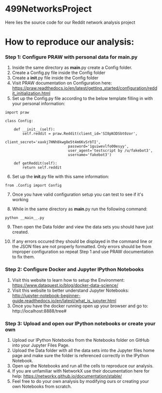 # 499NetworksProject
Here lies the source code for our Reddit network analysis project

# How to reproduce our analysis:
### Step 1: Configure PRAW with personal data for __main__.py
1. Inside the same directory as __main__.py create a Config folder.
2. Create a Config.py file inside the Config folder
3. Create a __init__.py file inside the Config folder
4. Visit PRAW documentation on Configuration here: https://praw.readthedocs.io/en/latest/getting_started/configuration/reddit_initialization.html
5. Set up the Config.py file according to the below template filling in with your personal information:



```
import praw

class Config:

    def __init__(self):
        self.reddit = praw.Reddit(client_id='SI8pN3DSbt0zor',
                             client_secret='xaxkj7HNh8kwg8e5t4m6KvSrbTI',
                             password='1guiwevlfo00esyy',
                             user_agent='testscript by /u/fakebot3',
                             username='fakebot3')

    def getReddit(self):
        return self.reddit

```
6. Set up the __init__.py file with this same information:
```
from .Config import Config
```
7. Once you have valid configuration setup you can test to see if it's working

8. While in the same directory as __main__.py run the following command:
```
python __main__.py
```
9. Then open the Data folder and view the data sets you should have just created.

10. If any errors occured they should be displayed in the command line or the JSON files are not properly formatted. Only errors should be from improper configuration so repeat Step 1 and use PRAW documentation to fix them.


### Step 2: Configure Docker and Jupyter IPython Notebooks
1. Visit this website to learn how to setup the Environment: https://www.dataquest.io/blog/docker-data-science/
2. Visit this website to better understand Jupyter Notebooks: http://jupyter-notebook-beginner-guide.readthedocs.io/en/latest/what_is_jupyter.html
3. Once you have the docker running open up your browser and go to:
http://localhost:8888/tree#


### Step 3: Upload and open our IPython notebooks or create your own
1. Upload our IPython Notebooks from the Notebooks folder on GitHub into your Jupyter Files Page.
2. Upload the Data folder with all the data sets into the Jupyter files home page and make sure the folder is referenced correctly in the IPython Notebook.
2. Open up the Notebooks and run all the cells to reproduce our analysis.
3. If you are unfamiliar with NetworkX use their documentation here for help: https://networkx.github.io/documentation/stable/
4. Feel free to do your own analysis by modifying ours or creating your own Notebooks from scratch.
